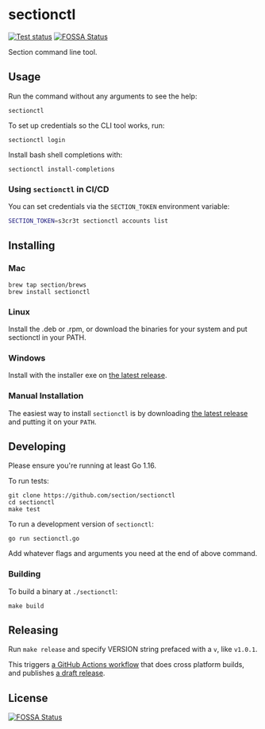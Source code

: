 # sectionctl

[![Test status](https://github.com/section/sectionctl/workflows/Test/badge.svg?event=push)](https://github.com/section/sectionctl/actions?query=workflow%3ATest+event%3Apush)
[![FOSSA Status](https://app.fossa.com/api/projects/git%2Bgithub.com%2Fsection%2Fsectionctl.svg?type=shield)](https://app.fossa.com/projects/git%2Bgithub.com%2Fsection%2Fsectionctl?ref=badge_shield)

Section command line tool.

## Usage

Run the command without any arguments to see the help:

```
sectionctl
```

To set up credentials so the CLI tool works, run:

```
sectionctl login
```

Install bash shell completions with:

```
sectionctl install-completions
```

### Using `sectionctl` in CI/CD

You can set credentials via the `SECTION_TOKEN` environment variable:

```bash
SECTION_TOKEN=s3cr3t sectionctl accounts list
```

## Installing

### Mac

```
brew tap section/brews
brew install sectionctl
```

### Linux

Install the .deb or .rpm, or download the binaries for your system and put sectionctl in your PATH.

### Windows

Install with the installer exe on [the latest release](https://github.com/section/sectionctl/releases/latest).

### Manual Installation

The easiest way to install `sectionctl` is by downloading [the latest release](https://github.com/section/sectionctl/releases/latest) and putting it on your `PATH`.

## Developing

Please ensure you're running at least Go 1.16.

To run tests:

```
git clone https://github.com/section/sectionctl
cd sectionctl
make test
```

To run a development version of `sectionctl`:

```
go run sectionctl.go
```

Add whatever flags and arguments you need at the end of above command.

### Building

To build a binary at `./sectionctl`:

```
make build
```

## Releasing

Run `make release` and specify VERSION string prefaced with a `v`, like `v1.0.1`.

This triggers [a GitHub Actions workflow](https://github.com/section/sectionctl/actions?query=workflow%3A%22Build+and+release+sectionctl+binaries%22) that does cross platform builds, and publishes [a draft release](https://github.com/section/sectionctl/releases).


## License
[![FOSSA Status](https://app.fossa.com/api/projects/git%2Bgithub.com%2Fsection%2Fsectionctl.svg?type=large)](https://app.fossa.com/projects/git%2Bgithub.com%2Fsection%2Fsectionctl?ref=badge_large)